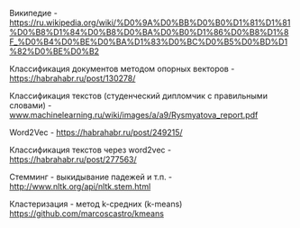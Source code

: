 Википедие - https://ru.wikipedia.org/wiki/%D0%9A%D0%BB%D0%B0%D1%81%D1%81%D0%B8%D1%84%D0%B8%D0%BA%D0%B0%D1%86%D0%B8%D1%8F_%D0%B4%D0%BE%D0%BA%D1%83%D0%BC%D0%B5%D0%BD%D1%82%D0%BE%D0%B2

Классификация документов методом опорных векторов - https://habrahabr.ru/post/130278/

Классификация текстов (студенческий дипломчик с правильными словами) - www.machinelearning.ru/wiki/images/a/a9/Rysmyatova_report.pdf

Word2Vec - https://habrahabr.ru/post/249215/

Классификация текстов через word2vec - https://habrahabr.ru/post/277563/

Стемминг - выкидывание падежей и т.п. - http://www.nltk.org/api/nltk.stem.html

Кластеризация - метод k-средних (k-means) https://github.com/marcoscastro/kmeans
